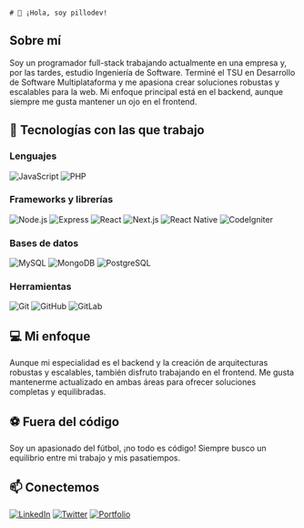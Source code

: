                                                                                               # 👋 ¡Hola, soy pillodev!

## Sobre mí
Soy un programador full-stack trabajando actualmente en una empresa y, por las tardes, estudio Ingeniería de Software. Terminé el TSU en Desarrollo de Software Multiplataforma y me apasiona crear soluciones robustas y escalables para la web. Mi enfoque principal está en el backend, aunque siempre me gusta mantener un ojo en el frontend.

## 🚀 Tecnologías con las que trabajo

### Lenguajes
![JavaScript](https://img.shields.io/badge/-JavaScript-F7DF1E?style=flat-square&logo=javascript&logoColor=black)
![PHP](https://img.shields.io/badge/-PHP-777BB4?style=flat-square&logo=php&logoColor=white)

### Frameworks y librerías
![Node.js](https://img.shields.io/badge/-Node.js-339933?style=flat-square&logo=node.js&logoColor=white)
![Express](https://img.shields.io/badge/-Express-000000?style=flat-square&logo=express&logoColor=white)
![React](https://img.shields.io/badge/-React-61DAFB?style=flat-square&logo=react&logoColor=black)
![Next.js](https://img.shields.io/badge/-Next.js-000000?style=flat-square&logo=next.js&logoColor=white)
![React Native](https://img.shields.io/badge/-React_Native-61DAFB?style=flat-square&logo=react&logoColor=black)
![CodeIgniter](https://img.shields.io/badge/-CodeIgniter-EF4223?style=flat-square&logo=codeigniter&logoColor=white)

### Bases de datos
![MySQL](https://img.shields.io/badge/-MySQL-4479A1?style=flat-square&logo=mysql&logoColor=white)
![MongoDB](https://img.shields.io/badge/-MongoDB-47A248?style=flat-square&logo=mongodb&logoColor=white)
![PostgreSQL](https://img.shields.io/badge/-PostgreSQL-336791?style=flat-square&logo=postgresql&logoColor=white)

### Herramientas
![Git](https://img.shields.io/badge/-Git-F05032?style=flat-square&logo=git&logoColor=white)
![GitHub](https://img.shields.io/badge/-GitHub-181717?style=flat-square&logo=github)
![GitLab](https://img.shields.io/badge/-GitLab-FCA121?style=flat-square&logo=gitlab)

## 💻 Mi enfoque
Aunque mi especialidad es el backend y la creación de arquitecturas robustas y escalables, también disfruto trabajando en el frontend. Me gusta mantenerme actualizado en ambas áreas para ofrecer soluciones completas y equilibradas.

## ⚽ Fuera del código
Soy un apasionado del fútbol, ¡no todo es código! Siempre busco un equilibrio entre mi trabajo y mis pasatiempos.

## 📫 Conectemos

[![LinkedIn](https://img.shields.io/badge/-LinkedIn-0A66C2?style=for-the-badge&logo=linkedin&logoColor=white)](https://linkedin.com/in/pillodev)
[![Twitter](https://img.shields.io/badge/-Twitter-1DA1F2?style=for-the-badge&logo=twitter&logoColor=white)](https://twitter.com/pillodev)
[![Portfolio](https://img.shields.io/badge/-Portfolio-000000?style=for-the-badge&logo=safari&logoColor=white)](https://pillodev.com)
